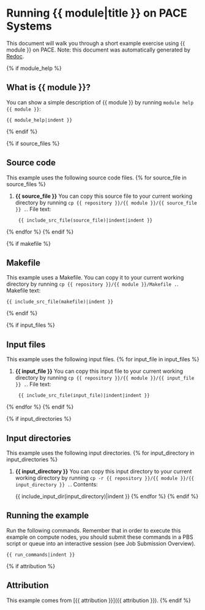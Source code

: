 # Running {{ module|title }} on PACE Systems
This document will walk you through a short example exercise using {{ module }} on PACE.
Note: this document was automatically generated by [Redoc](https://gitlab.pace.gatech.edu/pace-apps/redoc).

{% if module_help %}
## What is {{ module }}?
You can show a simple description of {{ module }} by running `module help {{ module }}`:

    {{ module_help|indent }}
{% endif %}

{% if source_files %}
## Source code
This example uses the following source code files.
{% for source_file in source_files %}
1. **{{ source_file }}**
    You can copy this source file to your current working directory by running `cp {{ repository }}/{{ module }}/{{ source_file }} .`.
    File text:

        {{ include_src_file(source_file)|indent|indent }}
{% endfor %}
{% endif %}

{% if makefile %}
## Makefile
This example uses a Makefile. You can copy it to your current working directory by running `cp {{ repository }}/{{ module }}/Makefile .`.
Makefile text:

    {{ include_src_file(makefile)|indent }}
{% endif %}

{% if input_files %}
## Input files
This example uses the following input files.
{% for input_file in input_files %}
1. **{{ input_file }}**
    You can copy this input file to your current working directory by running `cp {{ repository }}/{{ module }}/{{ input_file }} .`.
    File text:

        {{ include_src_file(input_file)|indent|indent }}
{% endfor %}
{% endif %}

{% if input_directories %}
## Input directories
This example uses the following input directories.
{% for input_directory in input_directories %}
1. **{{ input_directory }}**
    You can copy this input directory to your current working directory by running `cp -r {{ repository }}/{{ module }}/{{ input_directory }} .`.
    Contents:

    {{ include_input_dir(input_directory)|indent }}
{% endfor %}
{% endif %}

## Running the example
Run the following commands. Remember that in order to execute this example on compute nodes, you should submit these commands in a PBS script or queue into an interactive session (see Job Submission Overview).

    {{ run_commands|indent }}

{% if attribution %}
## Attribution
This example comes from [{{ attribution }}]({{ attribution }}).
{% endif %}
